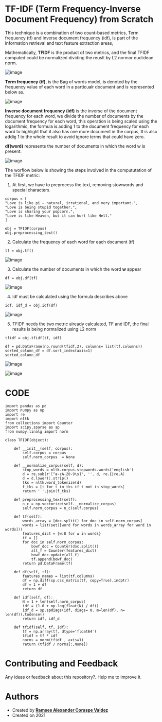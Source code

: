 # TF-IDF (Term Frequency-Inverse Document Frequency) from Scratch

This technique is a combination of two count-based metrics, Term frequency (tf) and Inverse document frequency (idf), is part of the information retrieval and text feature extraction areas, 

Mathematically, **TFIDF** is the product of two metrics, and the final TFIDF computed could be normalized dividing the reuslt by L2 normor euclidean norm.

![image](https://user-images.githubusercontent.com/8701464/130260664-fb928e4c-241f-4d3a-a0f4-8db4dc6ffcf1.png)

**Term frequency (tf)**, is the Bag of words model, is denoted by the frequency value of each word in a particualr document and is represented below as.

![image](https://user-images.githubusercontent.com/8701464/130260732-31e928d5-0c4a-4915-a671-1b4564783c58.png)


**Inverse document frequency (idf)** is the inverse of the document frequency for each word, we divide the number of documents by the document frequency for each word, this operation is being scaled using the logarithmic, the formula is adding 1 to the document frequency for each word to highlight that it also has one more document in the corpus, It is also addig 1 to the whole result to avoid ignore terms that could have zero.


**df(word)** represents the number of documents in which the word w is present.

![image](https://user-images.githubusercontent.com/8701464/130260766-f5734ce8-6981-49d3-861b-97eec6c6a559.png)



The worflow below is showing the steps involved in the compututation of the TFIDF metric:

1. At first, we have to preprocess the text, removing stowwords and special characters.
```
corpus = [
"Love is like pi – natural, irrational, and very important.",
"Love is being stupid together.",
"Love is sharing your popcorn.",
"Love is like Heaven, but it can hurt like Hell."
]

obj = TFIDF(corpus)
obj.preprocessing_text()
```

2. Calculate the frequency of each word for each document (tf)

```
tf = obj.tf()

```

![image](https://user-images.githubusercontent.com/8701464/130262801-3a839159-2d05-4b26-bf41-9930f2388d33.png)


3. Calculate the number of documents in which the word **w** appear

```
df = obj.df(tf)
```

![image](https://user-images.githubusercontent.com/8701464/130262837-9e010d87-3430-4150-880b-810dae4412bf.png)


4. Idf must be calculated using the formula describes above

```
idf, idf_d = obj.idf(df)
```

![image](https://user-images.githubusercontent.com/8701464/130262859-a8750042-112b-47b1-8bb1-44f96ebf60da.png)


5. TFIDF needs the two metric already calculated, TF and IDF, the final results is being normalized using L2 norm

```
tfidf = obj.tfidf(tf, idf)
```

```
df = pd.DataFrame(np.round(tfidf,2), columns= list(tf.columns))
sorted_column_df = df.sort_index(axis=1)
sorted_column_df
```
![image](https://user-images.githubusercontent.com/8701464/130262893-37e230a7-a0a0-41a0-b520-6f6c064e3e76.png)


![image](https://user-images.githubusercontent.com/8701464/130260824-f8c8eef3-4256-4355-9276-71503c7b16bb.png)


# CODE

```
import pandas as pd
import numpy as np
import re
import nltk
from collections import Counter
import scipy.sparse as sp
from numpy.linalg import norm

class TFIDF(object):

    def __init__(self, corpus):        
        self.corpus = corpus
        self.norm_corpus  = None        

    def __normalize_corpus(self, d):
        stop_words = nltk.corpus.stopwords.words('english')
        d = re.sub(r'[^a-zA-Z0-9\s]', '', d, re.I|re.A)
        d = d.lower().strip()
        tks = nltk.word_tokenize(d)
        f_tks = [t for t in tks if t not in stop_words]
        return ' '.join(f_tks)

    def preprocessing_text(self):
        n_c = np.vectorize(self.__normalize_corpus)
        self.norm_corpus = n_c(self.corpus)

    def tf(self):
        words_array = [doc.split() for doc in self.norm_corpus]
        words = list(set([word for words in words_array for word in words]))
        features_dict = {w:0 for w in words}
        tf = []
        for doc in self.norm_corpus:
            bowf_doc = Counter(doc.split())
            all_f = Counter(features_dict)
            bowf_doc.update(all_f)
            tf.append(bowf_doc)
        return pd.DataFrame(tf)

    def df(self, tf):
        features_names = list(tf.columns)
        df = np.diff(sp.csc_matrix(tf, copy=True).indptr)
        df = 1 + df
        return df
        
    def idf(self, df):
        N = 1 + len(self.norm_corpus)
        idf = (1.0 + np.log(float(N) / df)) 
        idf_d = sp.spdiags(idf, diags= 0, m=len(df), n= len(df)).todense()      
        return idf, idf_d

    def tfidf(self, tf, idf):        
        tf = np.array(tf, dtype='float64')
        tfidf = tf * idf
        norms = norm(tfidf , axis=1)
        return (tfidf / norms[:,None])
```

# Contributing and Feedback
Any ideas or feedback about this repository?. Help me to improve it.

# Authors
- Created by <a href="https://www.linkedin.com/in/ramsescoraspe"><strong>Ramses Alexander Coraspe Valdez</strong></a>
- Created on 2021
